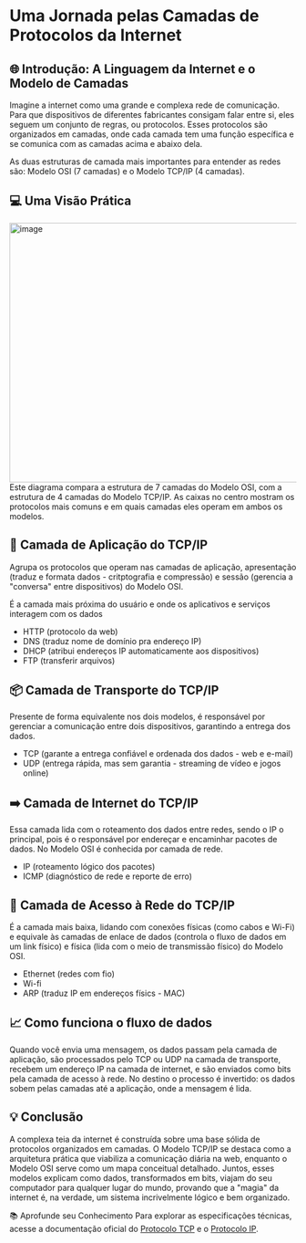 # Uma Jornada pelas Camadas de Protocolos da Internet
## 🌐 Introdução: A Linguagem da Internet e o Modelo de Camadas 
Imagine a internet como uma grande e complexa rede de comunicação. Para que dispositivos de diferentes fabricantes consigam falar entre si, eles seguem um conjunto de regras, ou protocolos. Esses protocolos são organizados em camadas, onde cada camada tem uma função específica e se comunica com as camadas acima e abaixo dela.

As duas estruturas de camada mais importantes para entender as redes são: Modelo OSI (7 camadas) e o Modelo TCP/IP (4 camadas).

## 💻 Uma Visão Prática 
<img width="641" height="455" alt="image" src="https://github.com/user-attachments/assets/934faf82-64c1-426b-b880-74f08d2c4883" />
<br>
Este diagrama compara a estrutura de 7 camadas do Modelo OSI, com a estrutura de 4 camadas do Modelo TCP/IP. As caixas no centro mostram os protocolos mais comuns e em quais camadas eles operam em ambos os modelos.

## 📱 Camada de Aplicação do TCP/IP
Agrupa os protocolos que operam nas camadas de aplicação, apresentação (traduz e formata dados - critptografia e compressão) e sessão (gerencia a "conversa" entre dispositivos) do Modelo OSI.

É a camada mais próxima do usuário e onde os aplicativos e serviços interagem com os dados

* HTTP (protocolo da web) 
* DNS (traduz nome de domínio pra endereço IP) 
* DHCP (atribui endereços IP automaticamente aos dispositivos) 
* FTP (transferir arquivos)

## 📦 Camada de Transporte do TCP/IP
Presente de forma equivalente nos dois modelos, é responsável por gerenciar a comunicação entre dois dispositivos, garantindo a entrega dos dados. 

* TCP (garante a entrega confiável e ordenada dos dados - web e e-mail) 
* UDP (entrega rápida, mas sem garantia - streaming de vídeo e jogos online)

## ➡️ Camada de Internet do TCP/IP
Essa camada lida com o roteamento dos dados entre redes, sendo o IP o principal, pois é o responsável por endereçar e encaminhar pacotes de dados. No Modelo OSI é conhecida por camada de rede.

* IP (roteamento lógico dos pacotes) 
* ICMP (diagnóstico de rede e reporte de erro)

## 🔌 Camada de Acesso à Rede do TCP/IP
É a camada mais baixa, lidando com conexões físicas (como cabos e Wi-Fi) e equivale às camadas de enlace de dados (controla o fluxo de dados em um link físico) e física (lida com o meio de transmissão físico) do Modelo OSI.

* Ethernet (redes com fio) 
* Wi-fi 
* ARP (traduz IP em endereços físics - MAC)

## 📈 Como funciona o fluxo de dados
Quando você envia uma mensagem, os dados passam pela camada de aplicação, são processados pelo TCP ou UDP na camada de transporte, recebem um endereço IP na camada de internet, e são enviados como bits pela camada de acesso à rede. No destino o processo é invertido: os dados sobem pelas camadas até a aplicação, onde a mensagem é lida.

## 💡 Conclusão
A complexa teia da internet é construída sobre uma base sólida de protocolos organizados em camadas. O Modelo TCP/IP se destaca como a arquitetura prática que viabiliza a comunicação diária na web, enquanto o Modelo OSI serve como um mapa conceitual detalhado.
Juntos, esses modelos explicam como dados, transformados em bits, viajam do seu computador para qualquer lugar do mundo, provando que a "magia" da internet é, na verdade, um sistema incrivelmente lógico e bem organizado.

📚 Aprofunde seu Conhecimento
Para explorar as especificações técnicas, acesse a documentação oficial do [Protocolo TCP](https://datatracker.ietf.org/doc/html/rfc793) e o [Protocolo IP](https://datatracker.ietf.org/doc/html/rfc791).

